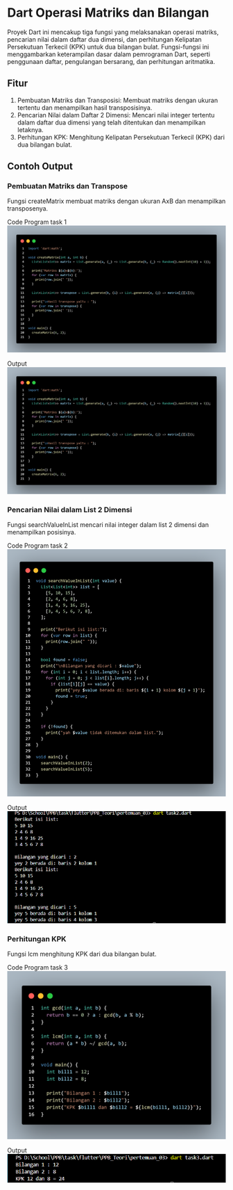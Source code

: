 # Dart Operasi Matriks dan Bilangan

Proyek Dart ini mencakup tiga fungsi yang melaksanakan operasi matriks, pencarian nilai dalam daftar dua dimensi, dan perhitungan Kelipatan Persekutuan Terkecil (KPK) untuk dua bilangan bulat. Fungsi-fungsi ini menggambarkan keterampilan dasar dalam pemrograman Dart, seperti penggunaan daftar, pengulangan bersarang, dan perhitungan aritmatika.

## Fitur

1. Pembuatan Matriks dan Transposisi: Membuat matriks dengan ukuran tertentu dan menampilkan hasil transposisinya.  
2. Pencarian Nilai dalam Daftar 2 Dimensi: Mencari nilai integer tertentu dalam daftar dua dimensi yang telah ditentukan dan menampilkan letaknya.  
3. Perhitungan KPK: Menghitung Kelipatan Persekutuan Terkecil (KPK) dari dua bilangan bulat.

## Contoh Output

### Pembuatan Matriks dan Transpose
Fungsi createMatrix membuat matriks dengan ukuran AxB dan menampilkan transposenya.

Code Program task 1
![screenshoot/code_task2.png](screenshoot/code_task1.png)

Output
![alt text](screenshoot/code_task1.png)

### Pencarian Nilai dalam List 2 Dimensi
Fungsi searchValueInList mencari nilai integer dalam list 2 dimensi dan menampilkan posisinya.

Code Program task 2
![alt text](screenshoot/code_task2.png)

Output 
![screenshoot/hasil_task1.png](screenshoot/hasil_task2.png)

### Perhitungan KPK
Fungsi lcm menghitung KPK dari dua bilangan bulat.

Code Program task 3
![alt text](screenshoot/code_task3.png)

Output
![alt text](screenshoot/hasil_task3.png)
